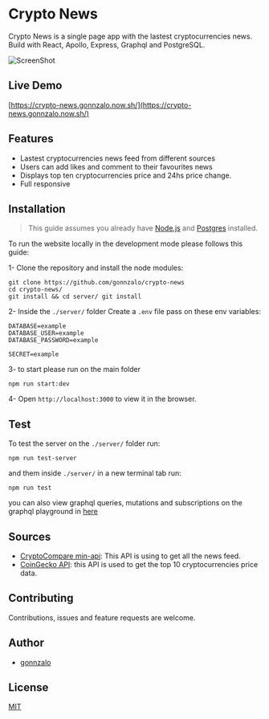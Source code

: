 # Crypto News

Crypto News is a single page app with the lastest cryptocurrencies news. Build with React, Apollo, Express, Graphql and PostgreSQL.

![ScreenShot](https://raw.github.com/gonnzalo/personal-website/master/src/images/crypto-news.png)

## Live Demo

[https://crypto-news.gonnzalo.now.sh/](https://crypto-news.gonnzalo.now.sh/)

## Features

- Lastest cryptocurrencies news feed from different sources
- Users can add likes and comment to their favourites news
- Displays top ten cryptocurrencies price and 24hs price change.
- Full responsive

## Installation

> This guide assumes you already have [Node.js](https://nodejs.org/en/) and [Postgres](https://www.postgresql.org/) installed.

To run the website locally in the development mode please follows this guide:

1- Clone the repository and install the node modules:

```shell
git clone https://github.com/gonnzalo/crypto-news
cd crypto-news/
git install && cd server/ git install
```

2- Inside the `./server/` folder Create a `.env` file pass on these env variables:

```shell
DATABASE=example
DATABASE_USER=example
DATABASE_PASSWORD=example

SECRET=example
```

3- to start please run on the main folder

```shell
npm run start:dev
```

4- Open `http://localhost:3000` to view it in the browser.

## Test

To test the server on the `./server/` folder run:

```shell
npm run test-server
```

and them inside `./server/` in a new terminal tab run:

```shell
npm run test
```

you can also view graphql queries, mutations and subscriptions on the graphql playground in [here](https://crypto-news-server.herokuapp.com/graphql)

## Sources

- [CryptoCompare min-api](https://min-api.cryptocompare.com/): This API is using to get all the news feed.
- [CoinGecko API](https://www.coingecko.com/en/api): this API is used to get the top 10 cryptocurrencies price data.

## Contributing

Contributions, issues and feature requests are welcome.

## Author

- [gonnzalo](https://github.com/gonnzalo)

## License

[MIT](https://choosealicense.com/licenses/mit/)

